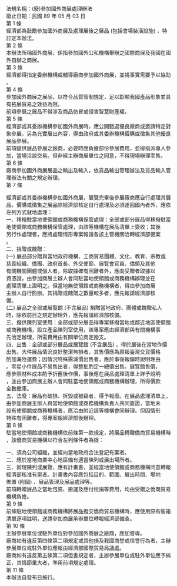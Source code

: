法規名稱：(廢)參加國外商展處理辦法  
廢止日期：民國 89 年 05 月 03 日  
第 1 條  
經濟部為鼓勵參加國外商展及處理展後之展品 (包括會場裝潢設施) ，特  
訂定本辦法。  
第 2 條  
本辦法所稱國外商展，係指參加國外公私機構舉辦之國際商展及我國在國  
外自辦之商展。  
第 3 條  
經濟部得指定委辦機構或輔導廠商參加國外商展，並視事實需要予以協助  
。  
第 4 條  
參加國外商展之展品，以符合品質管制規定，足以彰顯我國產品形象並具  
有拓展貿易之效益為限。  
前項參展之展品不得涉及商品仿冒或侵害智慧財產權。  
第 5 條  
經濟部或其委辦機構參加國外商展時，應公開甄選優良廠商或邀請特定對  
象參展。另為充實展出內容，得由政府或其委辦機構價購或徵集其他優良  
展品參展。  
前項提供展品參展之廠商，必要時應負擔部份參展費用，並得指派專人參  
加，當場洽談交易。但非經主辦商展單位之同意，不得現場辦理零售。  
第 6 條  
廠商參加國外商展展品之輸出及輸入，依貨品輸出管理辦法及貨品輸入管  
理辦法有關之規定辦理。  
第 7 條  


經濟部或其委辦機構參加國外商展，展覽完畢後參展廠商應自行處理其展  
品。價購或徵集之展品除經濟部核定自行處理及必須運回國內者外，應依  
左列方式就地處理：  
一、移撥駐當地使領館或商務機構保管處理：全部或部分展品得移撥駐當  
地使領館或商務機構保管處理，由該等機構在展品清單上簽收；其後  
另行作處理者，應將處理情形專案報請各該主管機關洽轉經濟部備案  
。  
二、捐贈或餽贈：  
(一) 展品部分贈與當地政府機構、工商貿易團體、文化、教育、宗教或  
慈善組織、僑團、政府首長、外交使節、展覽會官員、僑領及其他  
有關機關團體或個人者，除取據確有困難者外，應向受贈者取據以  
資憑證，由參加商展主辦人會同駐當地使領館或商務機構辦理並在  
處理清單上證明之。但當地無使領館或商務機構者，得由參加商展  
主辦人自行酌辦。其捐贈或餽贈之數量較多者，應先報請經濟部核  
備。  
(二) 展品之全部或展覽館 (不含展品) 捐贈當地政府、團體或餽贈私人  
時，除依前目之規定辦理外，應先報請經濟部核備。  
三、撥供陳列室使用：全部或部分展品得專案移撥當地或鄰近地區使領館  
或商務機構，設立產品陳列室使用，該專案應由經濟部與有關機構事  
先洽定辦理，所需費用由有關單位商定撥支。  
四、出售：全部或部分展品或展覽館 (不含展品) ，得於展後在當地作價  
出售。大件展品情況良好整潔無損者，其售價應為原報臺灣交貨價格  
酌加海陸運費；因情況特殊需減價出售者，應於事後報銷時說明理由  
。零星小件展品不易售出者，得整批酌定一總價出售。展覽館售價，  
應參照材料成本酌予折舊後作價，事後應在展品處理清單上詳予說明  
，並由參加商展主辦人會同駐當地使領館或商務機構辦理，所得價款  
全數繳庫。  
五、法廢：展品有破損、拆毀或被竊者，得予報廢。在展品處理清單上，  
由參加商展主辦人與當地使領館或商務機構負責人共同簽證，當地未  
設有使領館或商務機構者，應洽由附近該等機構會同辦理。但因情形  
特殊有困難者，得專案報經濟部後辦理。  
第 8 條  
駐當地使領館或商務機構依前條第一款規定，將展品轉贈僑商貿易機構時  
，該僑商貿易機構以符合左列條件者為限：  


一、須為公司組織，並經向當地政府合法登記有案者。  
二、應於當地商業中心地區備有適當陳列或展出場所者。  
三、辦理陳列或展覽，應有計畫書，並經當地使領館或商務機構同意轉報  
經濟部核准有案者。計畫書內容應包括目的、範圍、展出時間、場地  
佈置 (附圖) 、展品管理及展品處理等。  
前項轉贈展品之當地包裝、搬運及應付稅捐等費用，均由受贈之僑商貿易  
機構負擔。  
第 9 條  
前條駐地使領館或商務機構將展品撥交僑商貿易機構時，應使用原有裝箱  
清單逐項註明，送請參加商展承辦單位轉報經濟部備查。  
第 10 條  
主辦參展單位或駐外單位對參加國外商展之廠商，應加督導。  
廠商如有違反第四條第二項規定或其他損及我國商譽或信譽行為者，主辦  
參展單位或駐外單位應報由經濟部國際貿易局議處。  
廠商如有違反第五條第二項但書規定者，主辦參展單位或駐外單位應予糾  
正，其情節重大者，準用前項規定處理。  
第 11 條  
本辦法自發布日施行。  



